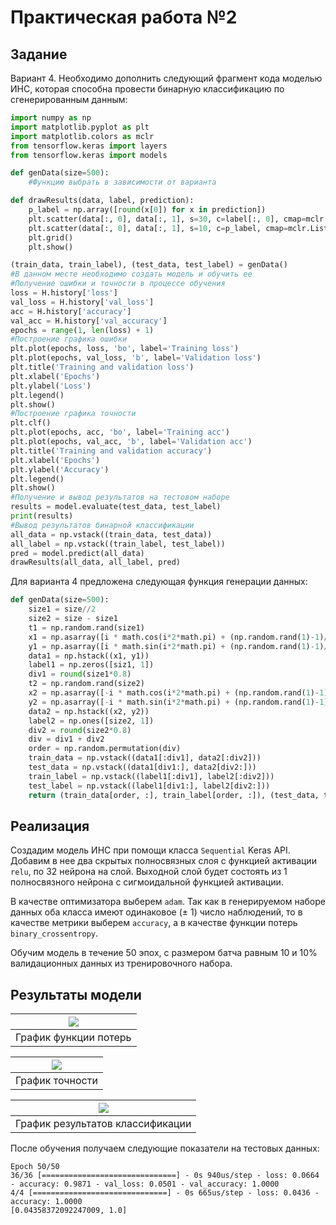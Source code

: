 # Практическая работа №2

## Задание
Вариант 4.
Необходимо дополнить следующий фрагмент кода моделью ИНС, которая способна провести бинарную классификацию по сгенерированным данным:

```python
import numpy as np
import matplotlib.pyplot as plt
import matplotlib.colors as mclr
from tensorflow.keras import layers
from tensorflow.keras import models

def genData(size=500):
    #Функцию выбрать в зависимости от варианта

def drawResults(data, label, prediction):
    p_label = np.array([round(x[0]) for x in prediction])
    plt.scatter(data[:, 0], data[:, 1], s=30, c=label[:, 0], cmap=mclr.ListedColormap(['red', 'blue']))
    plt.scatter(data[:, 0], data[:, 1], s=10, c=p_label, cmap=mclr.ListedColormap(['red', 'blue']))
    plt.grid()
    plt.show()

(train_data, train_label), (test_data, test_label) = genData()
#В данном месте необходимо создать модель и обучить ее
#Получение ошибки и точности в процессе обучения
loss = H.history['loss']
val_loss = H.history['val_loss']
acc = H.history['accuracy']
val_acc = H.history['val_accuracy']
epochs = range(1, len(loss) + 1)
#Построение графика ошибки
plt.plot(epochs, loss, 'bo', label='Training loss')
plt.plot(epochs, val_loss, 'b', label='Validation loss')
plt.title('Training and validation loss')
plt.xlabel('Epochs')
plt.ylabel('Loss')
plt.legend()
plt.show()
#Построение графика точности
plt.clf()
plt.plot(epochs, acc, 'bo', label='Training acc')
plt.plot(epochs, val_acc, 'b', label='Validation acc')
plt.title('Training and validation accuracy')
plt.xlabel('Epochs')
plt.ylabel('Accuracy')
plt.legend()
plt.show()
#Получение и вывод результатов на тестовом наборе
results = model.evaluate(test_data, test_label)
print(results)
#Вывод результатов бинарной классификации
all_data = np.vstack((train_data, test_data))
all_label = np.vstack((train_label, test_label))
pred = model.predict(all_data)
drawResults(all_data, all_label, pred)
```

Для варианта 4 предложена следующая функция генерации данных:
```python
def genData(size=500):
    size1 = size//2
    size2 = size - size1
    t1 = np.random.rand(size1)
    x1 = np.asarray([i * math.cos(i*2*math.pi) + (np.random.rand(1)-1)/2*i for i in t1])
    y1 = np.asarray([i * math.sin(i*2*math.pi) + (np.random.rand(1)-1)/2*i for i in t1])
    data1 = np.hstack((x1, y1))
    label1 = np.zeros([siz1, 1])
    div1 = round(size1*0.8)
    t2 = np.random.rand(size2)
    x2 = np.asarray([-i * math.cos(i*2*math.pi) + (np.random.rand(1)-1)/2*i for i in t2])
    y2 = np.asarray([-i * math.sin(i*2*math.pi) + (np.random.rand(1)-1)/2*i for i in t2])
    data2 = np.hstack((x2, y2))
    label2 = np.ones([size2, 1])
    div2 = round(size2*0.8)         
    div = div1 + div2
    order = np.random.permutation(div)
    train_data = np.vstack((data1[:div1], data2[:div2]))
    test_data = np.vstack((data1[div1:], data2[div2:]))
    train_label = np.vstack((label1[:div1], label2[:div2]))
    test_label = np.vstack((label1[div1:], label2[div2:]))
    return (train_data[order, :], train_label[order, :]), (test_data, test_label)
```

## Реализация

Создадим модель ИНС при помощи класса `Sequential` Keras API.
Добавим в нее два скрытых полносвязных слоя с функцией активации `relu`, по 32 нейрона на слой. Выходной слой будет состоять
из 1 полносвязного нейрона с сигмоидальной функцией активации.


В качестве оптимизатора выберем `adam`. Так как в генерируемом наборе данных оба класса имеют одинаковое (± 1)
число наблюдений, то в качестве метрики выберем `accuracy`, а в качестве функции потерь `binary_crossentropy`.

Обучим модель в течение 50 эпох, с размером батча равным 10 и 10% валидационных данных из тренировочного набора.

## Результаты модели

| ![](https://imgur.com/Vklp5EF.png) |
|:---:|
| График функции потерь |

| ![](https://imgur.com/r3NKiyo.png) |
|:---:|
| График точности |

| ![](https://imgur.com/s6gusUg.png) |
|:---:|
|График результатов классификации|


После обучения получаем следующие показатели на тестовых данных:
```
Epoch 50/50
36/36 [==============================] - 0s 940us/step - loss: 0.0664 - accuracy: 0.9871 - val_loss: 0.0501 - val_accuracy: 1.0000
4/4 [==============================] - 0s 665us/step - loss: 0.0436 - accuracy: 1.0000
[0.04358372092247009, 1.0]
```
